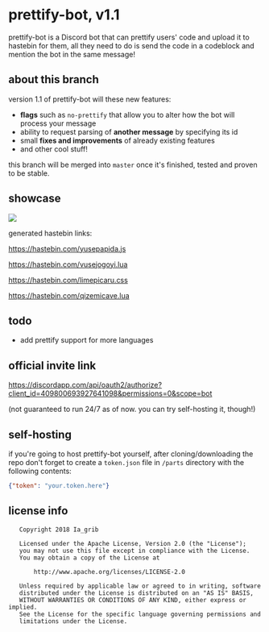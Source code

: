 # prettify-bot, v1.1

prettify-bot is a Discord bot that can prettify users' code and upload it to hastebin for them, all they need to do is send the code in a codeblock and mention the bot in the same message!

## about this branch

version 1.1 of prettify-bot will these new features:

* **flags** such as `no-prettify` that allow you to alter how the bot will process your message
* ability to request parsing of **another message** by specifying its id
* small **fixes and improvements** of already existing features
* and other cool stuff!

this branch will be merged into `master` once it's finished, tested and proven to be stable.

## showcase

![](https://i.imgur.com/IbCUvv6.png)

generated hastebin links:


https://hastebin.com/yusepapida.js

https://hastebin.com/vusejogoyi.lua

https://hastebin.com/limepicaru.css

https://hastebin.com/qizemicave.lua

## todo

* add prettify support for more languages

## official invite link

https://discordapp.com/api/oauth2/authorize?client_id=409800693927641098&permissions=0&scope=bot

(not guaranteed to run 24/7 as of now. you can try self-hosting it, though!)

## self-hosting

if you're going to host prettify-bot yourself, after cloning/downloading the repo don't forget to create a `token.json` file in `/parts` directory with the following contents:
```json
{"token": "your.token.here"}
```

## license info

```
   Copyright 2018 Ia_grib

   Licensed under the Apache License, Version 2.0 (the "License");
   you may not use this file except in compliance with the License.
   You may obtain a copy of the License at

       http://www.apache.org/licenses/LICENSE-2.0

   Unless required by applicable law or agreed to in writing, software
   distributed under the License is distributed on an "AS IS" BASIS,
   WITHOUT WARRANTIES OR CONDITIONS OF ANY KIND, either express or implied.
   See the License for the specific language governing permissions and
   limitations under the License.
```

